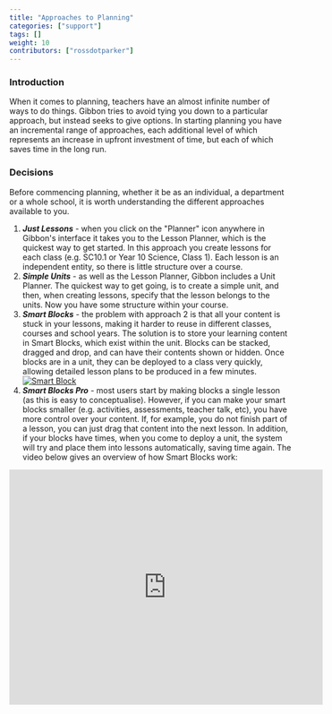 ```yaml
---
title: "Approaches to Planning"
categories: ["support"]
tags: []
weight: 10
contributors: ["rossdotparker"]
---
```


### Introduction

When it comes to planning, teachers have an almost infinite number of ways to do things. Gibbon tries to avoid tying you down to a particular approach, but instead seeks to give options. In starting planning you have an incremental range of approaches, each additional level of which represents an increase in upfront investment of time, but each of which saves time in the long run.

### Decisions

Before commencing planning, whether it be as an individual, a department or a whole school, it is worth understanding the different approaches available to you.

1.  ___Just Lessons___ - when you click on the "Planner" icon anywhere in Gibbon's interface it takes you to the Lesson Planner, which is the quickest way to get started. In this approach you create lessons for each class (e.g. SC10.1 or Year 10 Science, Class 1). Each lesson is an independent entity, so there is little structure over a course.
2.  ___Simple Units___ - as well as the Lesson Planner, Gibbon includes a Unit Planner. The quickest way to get going, is to create a simple unit, and then, when creating lessons, specify that the lesson belongs to the units. Now you have some structure within your course.
3.  ___Smart Blocks___ - the problem with approach 2 is that all your content is stuck in your lessons, making it harder to reuse in different classes, courses and school years. The solution is to store your learning content in Smart Blocks, which exist within the unit. Blocks can be stacked, dragged and drop, and can have their contents shown or hidden. Once blocks are in a unit, they can be deployed to a class very quickly, allowing detailed lesson plans to be produced in a few minutes.
[![Smart Block](https://gibbonedu.org/wp-content/uploads/2015/08/Smart-Block-892x1024.png)](https://gibbonedu.org/wp-content/uploads/2015/08/Smart-Block.png)
4.  ___Smart Blocks Pro___ - most users start by making blocks a single lesson (as this is easy to conceptualise). However, if you can make your smart blocks smaller (e.g. activities, assessments, teacher talk, etc), you have more control over your content. If, for example, you do not finish part of a lesson, you can just drag that content into the next lesson. In addition, if your blocks have times, when you come to deploy a unit, the system will try and place them into lessons automatically, saving time again. The video below gives an overview of how Smart Blocks work:

<iframe src="https://www.youtube.com/embed/KrV4D1cKStw?rel=0" allowfullscreen="allowfullscreen" width="560" height="420" frameborder="0"></iframe>
